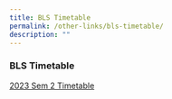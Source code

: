 ```yaml
---
title: BLS Timetable
permalink: /other-links/bls-timetable/
description: ""
---
```

### **BLS Timetable**
[2023 Sem 2 Timetable](/files/2023%20sem%202%20timetable%20v21_classes_published%2020230625.pdf)